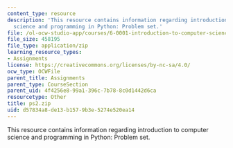 ```yaml
---
content_type: resource
description: 'This resource contains information regarding introduction to computer
  science and programming in Python: Problem set.'
file: /ol-ocw-studio-app/courses/6-0001-introduction-to-computer-science-and-programming-in-python-fall-2016/d57834a8de13b1579b3e5274e520ea14_ps2.zip
file_size: 458195
file_type: application/zip
learning_resource_types:
- Assignments
license: https://creativecommons.org/licenses/by-nc-sa/4.0/
ocw_type: OCWFile
parent_title: Assignments
parent_type: CourseSection
parent_uid: 4f4256e8-99a1-396c-7b78-8c0d1442d6ca
resourcetype: Other
title: ps2.zip
uid: d57834a8-de13-b157-9b3e-5274e520ea14
---
```

This resource contains information regarding introduction to computer science and programming in Python: Problem set.